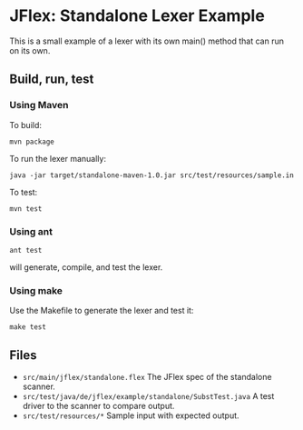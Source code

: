 JFlex: Standalone Lexer Example
===============================

This is a small example of a lexer with its own main() method that can run on
its own.

## Build, run, test

### Using Maven

To build:

    mvn package

To run the lexer manually:

    java -jar target/standalone-maven-1.0.jar src/test/resources/sample.in

To test:

    mvn test


### Using ant

    ant test

will generate, compile, and test the lexer.

### Using make

Use the Makefile to generate the lexer and test it:

    make test

## Files

* `src/main/jflex/standalone.flex`
  The JFlex spec of the standalone scanner.
* `src/test/java/de/jflex/example/standalone/SubstTest.java`
  A test driver to the scanner to compare output.
* `src/test/resources/*`
  Sample input with expected output.